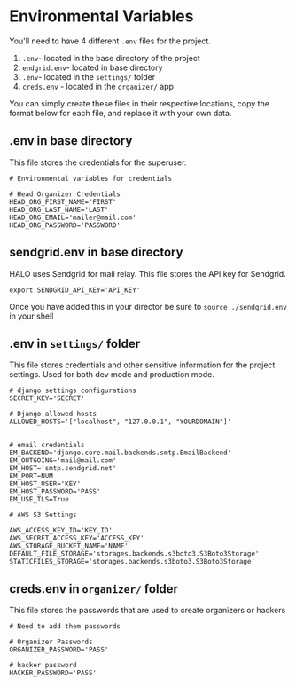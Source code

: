 # Environmental Variables

You'll need to have 4 different `.env` files for the project.

1. `.env`- located in the base directory of the project
2. `endgrid.env`- located in base directory
3. `.env`- located in the `settings/` folder
4. `creds.env` - located in the `organizer/` app

You can simply create these files in their respective locations, copy the format below for each file, and replace it with your own data.


## .env in base directory

This file stores the credentials for the superuser. 

```env
# Environmental variables for credentials

# Head Organizer Credentials
HEAD_ORG_FIRST_NAME='FIRST'
HEAD_ORG_LAST_NAME='LAST'
HEAD_ORG_EMAIL='mailer@mail.com'
HEAD_ORG_PASSWORD='PASSWORD'
```

## sendgrid.env in base directory

HALO uses Sendgrid for mail relay. This file stores the API key for Sendgrid.

```env
export SENDGRID_API_KEY='API_KEY'
```

Once you have added this in your director be sure to `source ./sendgrid.env` in your shell 


## .env in `settings/` folder

This file stores credentials and other sensitive information for the project settings. Used for both dev mode and production mode. 


```env
# django settings configurations
SECRET_KEY='SECRET'    

# Django allowed hosts 
ALLOWED_HOSTS='["localhost", "127.0.0.1", "YOURDOMAIN"]'


# email credentials
EM_BACKEND='django.core.mail.backends.smtp.EmailBackend'
EM_OUTGOING='mail@mail.com'
EM_HOST='smtp.sendgrid.net'
EM_PORT=NUM
EM_HOST_USER='KEY'
EM_HOST_PASSWORD='PASS'
EM_USE_TLS=True

# AWS S3 Settings

AWS_ACCESS_KEY_ID='KEY_ID'
AWS_SECRET_ACCESS_KEY='ACCESS_KEY'
AWS_STORAGE_BUCKET_NAME='NAME'
DEFAULT_FILE_STORAGE='storages.backends.s3boto3.S3Boto3Storage'
STATICFILES_STORAGE='storages.backends.s3boto3.S3Boto3Storage'
```

## creds.env in `organizer/` folder

This file stores the passwords that are used to create organizers or hackers

```env
# Need to add them passwords

# Organizer Passwords
ORGANIZER_PASSWORD='PASS'

# hacker password
HACKER_PASSWORD='PASS'
```
